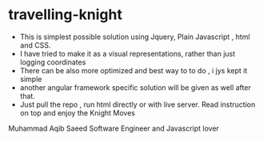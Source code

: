 # travelling-knight

- This is simplest possible solution using Jquery, Plain Javascript , html and CSS.
- I have tried to make it as a visual representations, rather than just logging coordinates
- There can be also more optimized and best way to to do , i jys kept it simple
- another angular framework specific solution will be given as well after that.
- Just pull the repo , run html directly or with live server. Read instruction on top and enjoy the Knight Moves



Muhammad Aqib Saeed
Software Engineer and Javascript lover
